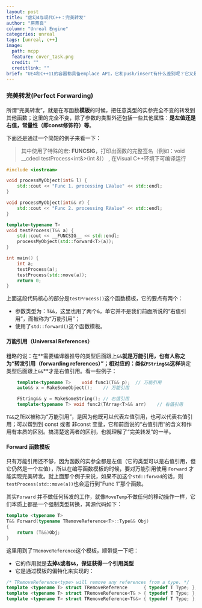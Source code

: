 ```yaml
---
layout: post
title: "虚幻4与现代C++：完美转发"
author: "房燕良"
column: "Unreal Engine"
categories: unreal
tags: [unreal, c++]
image:
  path: mcpp
  feature: cover_task.png
  credit: ""
  creditlink: ""
brief: "UE4和C++11的容器都具备emplace API，它和push/insert有什么差别呢？它又是如何实现的呢？"
---
```


### 完美转发(Perfect Forwarding)

所谓“完美转发”，就是在写函数**模板**的时候，把任意类型的实参完全不变的转发到其他函数；这里的完全不变，除了参数的类型外还包括一些其他属性：**是左值还是右值，常量性（即const修饰符）等**。

下面还是通过一个简短的例子来看一下：
> 其中使用了特殊的宏: __FUNCSIG__，打印出函数的完整签名（例如：void __cdecl testProcess<int&>(int &)） , 在Visual C++环境下可编译运行

```cpp
#include <iostream>

void processMyObject(int& l) {
	std::cout << "Func 1. processing LValue" << std::endl;
}

void processMyObject(int&& r) {
	std::cout << "Func 2. processing RValue" << std::endl;
}

template<typename T>
void testProcess(T&& a) {
	std::cout << __FUNCSIG__ << std::endl;
	processMyObject(std::forward<T>(a));
}

int main() {
	int a;
	testProcess(a);
	testProcess(std::move(a));
	return 0;
}
```

上面这段代码核心的部分是`testProcess()`这个函数模板，它的要点有两个：
* 参数类型为：`T&&`，这里也用了两个`&`，单它并不是我们前面所说的“右值引用”，而被称为“万能引用”；
* 使用了`std::forward()`这个函数模板。

#### 万能引用（Universal References）

粗略的说：在**需要编译器推导的类型后面跟上`&&`**就是万能引用，也有人称之为“转发引用（forwarding references）”；相对应的：类似`FString&&`这样**确定类型后面跟上`&&`**才是右值引用。看一些例子：

```cpp
	template<typename T>	void func1(T&& p);	// 万能引用
	auto&& x = MakeSomeObject();	// 万能引用

	FString&& y = MakeSomeString();	// 右值引用
	template<typename T> void func2(TArray<T>&& arr)	// 右值引用
```

`T&&`之所以被称为“万能引用”，是因为他既可以代表左值引用，也可以代表右值引用；可以帮到到 const 或者 非const 变量，它和前面说的“右值引用”的含义和作用有本质的区别。搞清楚这两者的区别，也就理解了“完美转发”的一半。

#### Forward 函数模板

只有万能引用还不够，因为函数的实参全都是左值（它的类型可以是右值引用，但它仍然是一个左值），所以在编写函数模板的时候，要对万能引用使用 `Forward` 才能实现完美转发。就上面那个例子来说，如果不加这个`std::forwad`的话，则`testProcess(std::move(a))`也会运行到“Func 1”那个函数。

其实`Forward` 并不做任何转发的工作，就像`MoveTemp`不做任何的移动操作一样，它们本质上都是一个强制类型转换，其源代码如下：

```cpp
template <typename T>
T&& Forward(typename TRemoveReference<T>::Type&& Obj)
{
	return (T&&)Obj;
}
```

这里用到了`TRemoveReference`这个模板，顺带提一下吧：
- 它的作用就是**去掉`&`或者`&&`，保证获得一个引用类型**
- 它是通过模板的偏特化来实现的：

```cpp
/* TRemoveReference<type> will remove any references from a type. */
template <typename T> struct TRemoveReference      { typedef T Type; };
template <typename T> struct TRemoveReference<T& > { typedef T Type; };
template <typename T> struct TRemoveReference<T&&> { typedef T Type; };
```
